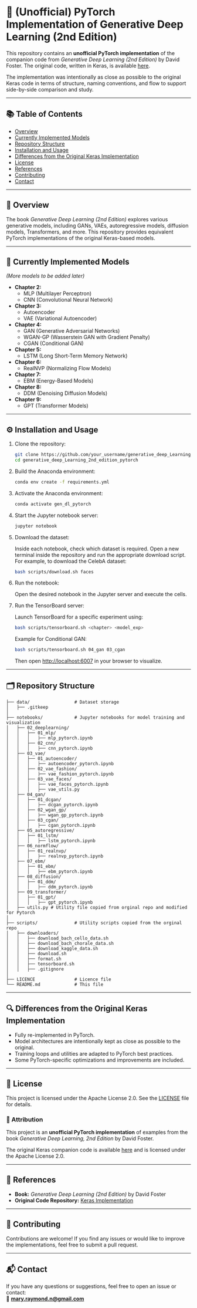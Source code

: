 
# 🎨 (Unofficial) PyTorch Implementation of Generative Deep Learning (2nd Edition)

This repository contains an **unofficial PyTorch implementation** of the companion code from *Generative Deep Learning (2nd Edition)* by David Foster. The original code, written in Keras, is available [here](https://github.com/davidADSP/Generative_Deep_Learning_2nd_Edition/tree/main).

The implementation was intentionally as close as possible to the original Keras code in terms of structure, naming conventions, and flow to support side-by-side comparison and study.

---

## 📚 Table of Contents
- [Overview](#overview)
- [Currently Implemented Models](#currently-implemented-models)
- [Repository Structure](#repository-structure)
- [Installation and Usage](#installation-and-usage)
- [Differences from the Original Keras Implementation](#differences-from-the-original-keras-implementation)
- [License](#license)
- [References](#references)
- [Contributing](#contributing)
- [Contact](#contact)

---

## 📖 Overview

The book *Generative Deep Learning (2nd Edition)* explores various generative models, including GANs, VAEs, autoregressive models, diffusion models, Transformers, and more. This repository provides equivalent PyTorch implementations of the original Keras-based models.

---

## 🚀 Currently Implemented Models
*(More models to be added later)*

- **Chapter 2:**
  - MLP (Multilayer Perceptron)
  - CNN (Convolutional Neural Network)
- **Chapter 3:**
  - Autoencoder
  - VAE (Variational Autoencoder)
- **Chapter 4:**
  - GAN (Generative Adversarial Networks)
  - WGAN-GP (Wasserstein GAN with Gradient Penalty)
  - CGAN (Conditional GAN)
- **Chapter 5:**
  - LSTM (Long Short-Term Memory Network)
- **Chapter 6:**
  - RealNVP (Normalizing Flow Models)
- **Chapter 7:**
  - EBM (Energy-Based Models)
- **Chapter 8:**
  - DDM (Denoising Diffusion Models)
- **Chapter 9:**
  - GPT (Transformer Models)

---

## ⚙️ Installation and Usage

1. Clone the repository:
   ```bash
   git clone https://github.com/your_username/generative_deep_Learning_2nd_edition_pytorch.git
   cd generative_deep_Learning_2nd_edition_pytorch
   ```

2. Build the Anaconda environment:
   ```bash
   conda env create -f requirements.yml
   ```

3. Activate the Anaconda environment:
   ```bash
   conda activate gen_dl_pytorch
   ```

4. Start the Jupyter notebook server:
   ```bash
   jupyter notebook
   ```

5. Download the dataset:
   
   Inside each notebook, check which dataset is required. Open a new terminal inside the repository and run the appropriate download script. For example, to download the CelebA dataset:
   ```bash
   bash scripts/download.sh faces
   ```

6. Run the notebook:
   
   Open the desired notebook in the Jupyter server and execute the cells.

7. Run the TensorBoard server:
   
   Launch TensorBoard for a specific experiment using:
   ```bash
   bash scripts/tensorboard.sh <chapter> <model_exp>
   ```
   Example for Conditional GAN:
   ```bash
   bash scripts/tensorboard.sh 04_gan 03_cgan
   ```
   Then open [http://localhost:6007](http://localhost:6007) in your browser to visualize.

---

## 🗂️ Repository Structure

```
├── data/                 # Dataset storage
│   ├── .gitkeep         
│
├── notebooks/            # Jupyter notebooks for model training and visualization
│   ├── 02_deeplearning/
│   │   ├── 01_mlp/
│   │   │   ├── mlp_pytorch.ipynb
│   │   ├── 02_cnn/
│   │   │   ├── cnn_pytorch.ipynb
│   ├── 03_vae/
│   │   ├── 01_autoencoder/
│   │   │   ├── autoencoder_pytorch.ipynb
│   │   ├── 02_vae_fashion/
│   │   │   ├── vae_fashion_pytorch.ipynb
│   │   ├── 03_vae_faces/
│   │   │   ├── vae_faces_pytorch.ipynb
│   │   │   ├── vae_utils.py
│   ├── 04_gan/
│   │   ├── 01_dcgan/
│   │   │   ├── dcgan_pytorch.ipynb
│   │   ├── 02_wgan_gp/
│   │   │   ├── wgan_gp_pytorch.ipynb
│   │   ├── 03_cgan/
│   │   │   ├── cgan_pytorch.ipynb
│   ├── 05_autoregressive/
│   │   ├── 01_lstm/
│   │   │   ├── lstm_pytorch.ipynb
│   ├── 06_normflow/
│   │   ├── 01_realnvp/
│   │   │   ├── realnvp_pytorch.ipynb
│   ├── 07_ebm/
│   │   ├── 01_ebm/
│   │   │   ├── ebm_pytorch.ipynb
│   ├── 08_diffusion/
│   │   ├── 01_ddm/
│   │   │   ├── ddm_pytorch.ipynb
│   ├── 09_transformer/
│   │   ├── 01_gpt/
│   │   │   ├── gpt_pytorch.ipynb
│   ├── utils.py # Utility file copied from orginal repo and modified for Pytorch
│
├── scripts/              # Utility scripts copied from the orginal repo
│   ├── downloaders/
│   │   ├── download_bach_cello_data.sh
│   │   ├── download_bach_chorale_data.sh
│   │   ├── download_kaggle_data.sh
│   │   ├── download.sh
│   │   ├── format.sh
│   │   ├── tensorboard.sh
│   │   ├── .gitignore
│
├── LICENCE               # Licence file
└── README.md             # This file
```

---
## 🔍 Differences from the Original Keras Implementation
- Fully re-implemented in PyTorch.
- Model architectures are intentionally kept as close as possible to the original.
- Training loops and utilities are adapted to PyTorch best practices.
- Some PyTorch-specific optimizations and improvements are included.

---

## 📄 License

This project is licensed under the Apache License 2.0. See the [LICENSE](./LICENSE) file for details.

### 📌 Attribution

This project is an **unofficial PyTorch implementation** of examples from the book *Generative Deep Learning, 2nd Edition* by David Foster.

The original Keras companion code is available [here](https://github.com/davidADSP/Generative_Deep_Learning_2nd_Edition) and is licensed under the Apache License 2.0.

---

## 🔗 References
- **Book:** *Generative Deep Learning (2nd Edition)* by David Foster
- **Original Code Repository:** [Keras Implementation](https://github.com/davidADSP/Generative_Deep_Learning_2nd_Edition/tree/main)

---

## 🤝 Contributing
Contributions are welcome! If you find any issues or would like to improve the implementations, feel free to submit a pull request.

---

## 📬 Contact
If you have any questions or suggestions, feel free to open an issue or contact:  
📧 **mary.raymond.n@gmail.com**
